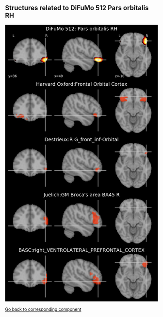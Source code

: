 


## Structures related to DiFuMo 512 Pars orbitalis RH

![33](33.jpg "Structures related to DiFuMo 512 Pars orbitalis RH")

[Go back to corresponding component](https://parietal-inria.github.io/DiFuMo/512/html/33.html)
